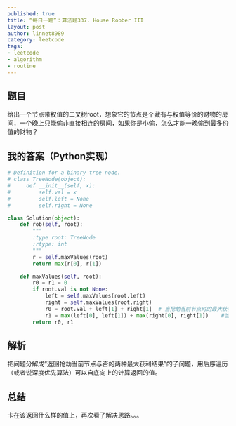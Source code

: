 ```yaml
---
published: true
title: “每日一题”：算法题337. House Robber III
layout: post
author: linnet8989
category: leetcode
tags:
- leetcode
- algorithm
- routine
---
```


## 题目
给出一个节点带权值的二叉树root，想象它的节点是个藏有与权值等价的财物的房间，一个晚上只能偷非直接相连的房间，如果你是小偷，怎么才能一晚偷到最多价值的财物？

## 我的答案（Python实现）

```python
# Definition for a binary tree node.
# class TreeNode(object):
#     def __init__(self, x):
#         self.val = x
#         self.left = None
#         self.right = None

class Solution(object):
    def rob(self, root):
        """
        :type root: TreeNode
        :rtype: int
        """
        r = self.maxValues(root)
        return max(r[0], r[1])

    def maxValues(self, root):
        r0 = r1 = 0
        if root.val is not None:
            left = self.maxValues(root.left)
            right = self.maxValues(root.right)
            r0 = root.val + left[1] + right[1]  # 当抢劫当前节点时的最大获利
            r1 = max(left[0], left[1]) + max(right[0], right[1])    #当不抢劫当前节点时的最大获利
        return r0, r1
```

## 解析
把问题分解成“返回抢劫当前节点与否的两种最大获利结果”的子问题，用后序遍历（或者说深度优先算法）可以自底向上的计算返回的值。

<!-- more -->

## 总结
卡在该返回什么样的值上，再次看了解决思路。。。
